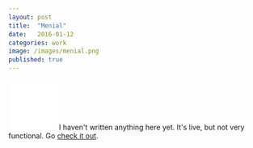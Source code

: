 ```yaml
---
layout: post
title:  "Menial"
date:   2016-01-12
categories: work
image: /images/menial.png
published: true
---
```


<img src="/images/menial.png" class="image left" width="100px">I haven't written anything here yet. It's live, but not very functional. Go [check it out](https://menial.co).